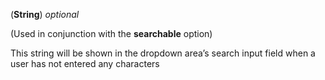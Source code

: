 <!-- searchPlaceholder -->
(**String**) *optional*

(Used in conjunction with the **searchable** option)

This string will be shown in the dropdown area’s search input field when a user has not entered any characters
